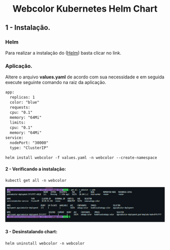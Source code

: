 <h1 align="center">Webcolor Kubernetes Helm Chart </h1>

## 1 - Instalação.

### Helm

Para realizar a instalação do (<a href="https://helm.sh/docs/intro/install/">Helm</a>) basta clicar no link.

### Aplicação.

Altere o arquivo <strong>values.yaml</strong> de acordo com sua necessidade e em seguida execute seguinte comando na raiz da aplicação.

```
app:
  replicas: 1
  color: "blue"
  requests:
  cpu: "0.1"
  memory: "64Mi"
  limits:
  cpu: "0.1"
  memory: "64Mi"
service:
  nodePort: "30000"
  type: "ClusterIP"
```

`helm install webcolor -f values.yaml -n webcolor --create-namespace`

#### 2 - Verificando a instalação:

`kubectl get all -n webcolor`

<img src="img/webcolor.png" alt="kubectl get all -n webcolor"/>

#### 3 - Desinstalando chart:

`helm uninstall webcolor -n webcolor`

